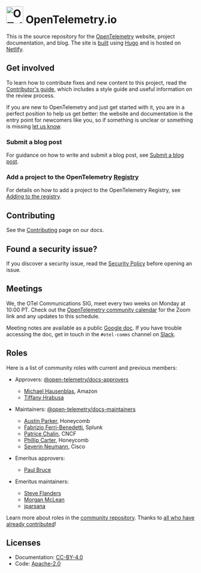 # <img src="https://opentelemetry.io/img/logos/opentelemetry-logo-nav.png" alt="OTel logo" width="45"> OpenTelemetry.io

This is the source repository for the [OpenTelemetry][] website, project
documentation, and blog. The site is [built][contributing.md] using [Hugo][] and
is hosted on [Netlify][].

## Get involved

To learn how to contribute fixes and new content to this project, read the
[Contributor's guide](https://opentelemetry.io/docs/contributing/), which
includes a style guide and useful information on the review process.

If you are new to OpenTelemetry and just get started with it, you are in a
perfect position to help us get better: the website and documentation is the
entry point for newcomers like you, so if something is unclear or something is
missing [let us know][].

### Submit a blog post

For guidance on how to write and submit a blog post, see
[Submit a blog post](https://opentelemetry.io/docs/contributing/blog/).

### Add a project to the OpenTelemetry [Registry]

For details on how to add a project to the OpenTelemetry Registry, see [Adding
to the registry][].

## Contributing

See the [Contributing](https://opentelemetry.io/docs/contributing) page on our
docs.

## Found a security issue?

If you discover a security issue, read the
[Security Policy](https://github.com/open-telemetry/opentelemetry.io/security/policy)
before opening an issue.

## Meetings

We, the OTel Communications SIG, meet every two weeks on Monday at 10:00 PT.
Check out the [OpenTelemetry community calendar][] for the Zoom link and any
updates to this schedule.

Meeting notes are available as a public [Google doc][]. If you have trouble accessing
the doc, get in touch in the `#otel-comms` channel on [Slack][].

## Roles

Here is a list of community roles with current and previous members:

- Approvers: [@open-telemetry/docs-approvers][]

  - [Michael Hausenblas](https://github.com/mhausenblas), Amazon
  - [Tiffany Hrabusa](https://github.com/tiffany76)

- Maintainers: [@open-telemetry/docs-maintainers][]

  - [Austin Parker](https://github.com/austinlparker), Honeycomb
  - [Fabrizio Ferri-Benedetti](https://github.com/theletterf), Splunk
  - [Patrice Chalin](https://github.com/chalin), CNCF
  - [Phillip Carter](https://github.com/cartermp), Honeycomb
  - [Severin Neumann](https://github.com/svrnm), Cisco

- Emeritus approvers:

  - [Paul Bruce](https://github.com/paulsbruce)

- Emeritus maintainers:

  - [Steve Flanders](https://github.com/flands)
  - [Morgan McLean](https://github.com/mtwo)
  - [jparsana](https://github.com/jparsana)

Learn more about roles in the [community repository][]. Thanks to [all who have already
contributed][contributors]!

## Licenses

- Documentation: [CC-BY-4.0](LICENSE)
- Code: [Apache-2.0](LICENSE-CODE)

[adding to the registry]: https://opentelemetry.io/ecosystem/registry/adding/
[let us know]:
  https://github.com/open-telemetry/opentelemetry.io/issues/new/choose
[@open-telemetry/docs-approvers]:
  https://github.com/orgs/open-telemetry/teams/docs-approvers
[@open-telemetry/docs-maintainers]:
  https://github.com/orgs/open-telemetry/teams/docs-maintainers
[community repository]:
  https://github.com/open-telemetry/community/blob/main/community-membership.md
[contributing.md]: CONTRIBUTING.md
[contributors]:
  https://github.com/open-telemetry/opentelemetry.io/graphs/contributors
[opentelemetry]: https://opentelemetry.io
[registry]: https://opentelemetry.io/ecosystem/registry/
[opentelemetry community calendar]:
  https://calendar.google.com/calendar/embed?src=google.com_b79e3e90j7bbsa2n2p5an5lf60%40group.calendar.google.com
[google doc]:
  https://docs.google.com/document/d/1wW0jLldwXN8Nptq2xmgETGbGn9eWP8fitvD5njM-xZY/edit?usp=sharing
[slack]: https://slack.cncf.io/
[hugo]: https://gohugo.io
[netlify]: https://netlify.com
